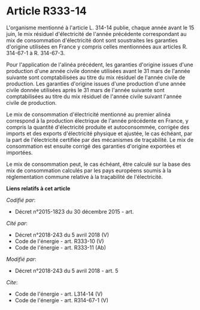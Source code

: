 # Article R333-14

L'organisme mentionné à l'article L. 314-14 publie, chaque année avant le 15 juin, le mix résiduel d'électricité de l'année
précédente correspondant au mix de consommation d'électricité dont sont soustraites les garanties d'origine utilisées en
France y compris celles mentionnées aux articles R. 314-67-1 à R. 314-67-3. 

Pour l'application de l'alinéa précédent, les garanties d'origine issues d'une production d'une année civile donnée utilisées
avant le 31 mars de l'année suivante sont comptabilisées au titre du mix résiduel de l'année civile de production. Les
garanties d'origine issues d'une production d'une année civile donnée utilisées après le 31 mars de l'année suivante sont
comptabilisées au titre du mix résiduel de l'année civile suivant l'année civile de production. 

Le mix de consommation d'électricité mentionné au premier alinéa correspond à la production électrique de l'année précédente
en France, y compris la quantité d'électricité produite et autoconsommée, corrigée des imports et des exports d'électricité
physique et ajustée, le cas échéant, par la part de l'électricité certifiée par des mécanismes de traçabilité. Le mix de
consommation est ensuite corrigé des garanties d'origine exportées et importées. 

Le mix de consommation peut, le cas échéant, être calculé sur la base des mix de consommation calculés par les pays européens
soumis à la réglementation commune relative à la traçabilité de l'électricité.

**Liens relatifs à cet article**

_Codifié par_:

  - Décret n°2015-1823 du 30 décembre 2015 - art.

_Cité par_:

  - Décret n°2018-243 du 5 avril 2018 (V)
  - Code de l'énergie - art. R333-10 (V)
  - Code de l'énergie - art. R333-11 (Ab)

_Modifié par_:

  - Décret n°2018-243 du 5 avril 2018 - art. 5

_Cite_:

  - Code de l'énergie - art. L314-14 (V)
  - Code de l'énergie - art. R314-67-1 (V)
